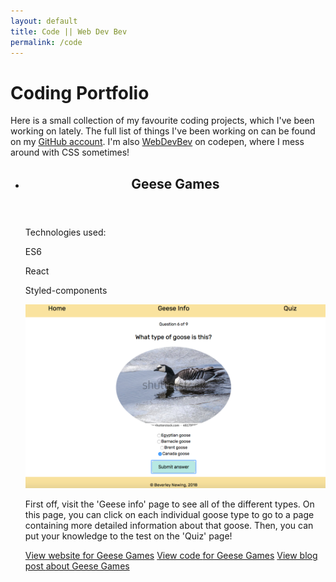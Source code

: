 ```yaml
---
layout: default
title: Code || Web Dev Bev
permalink: /code
---
```

<h1>Coding Portfolio</h1>
<p class="intro-text">Here is a small collection of my favourite coding projects, which I've been working on lately.  The full list of things I've been working on can be found on my <a href="https://github.com/BNewing/">GitHub account</a>. I'm also <a href="https://codepen.io/WebDevBev/">WebDevBev</a> on codepen, where I mess around with CSS sometimes!</p>
<ul class="card-list">
	<li class="card">
		<header class="card__header">
			<h2 class="card__header--title">Geese Games</h2>
		</header>
		<div class="card__main-body-container">
			<div class="card__tag-container">
				<p class="card__tags-label">Technologies used:</p>
				<p class="card__tag">ES6</p>
				<p class="card__tag">React</p>
				<p class="card__tag">Styled-components</p>
			</div>
			<img class="card__image" src="/assets/images/GeeseGames.png" alt="" />
			<p class="card__text">First off, visit the 'Geese info' page to see all of the different types. On this page, you can click on each individual goose type to go to a page containing more detailed information about that goose. Then, you can put your knowledge to the test on the 'Quiz' page!</p>
		</div>
		<footer class="card__footer">
			<a href="https://webdevbev.co.uk/geese-games/" class="card__footer--button button">View website <span class="visually-hidden">for Geese Games</span></a>
			<a href="https://github.com/BNewing/geese-games" class="card__footer--button button">View code <span class="visually-hidden">for Geese Games</span></a>
			<a href="https://webdevbev.co.uk/blog/09-2018/building-geese-games.html" class="card__footer--button button">View blog post <span class="visually-hidden">about Geese Games</span></a>
		</footer>
	</li>
</ul>